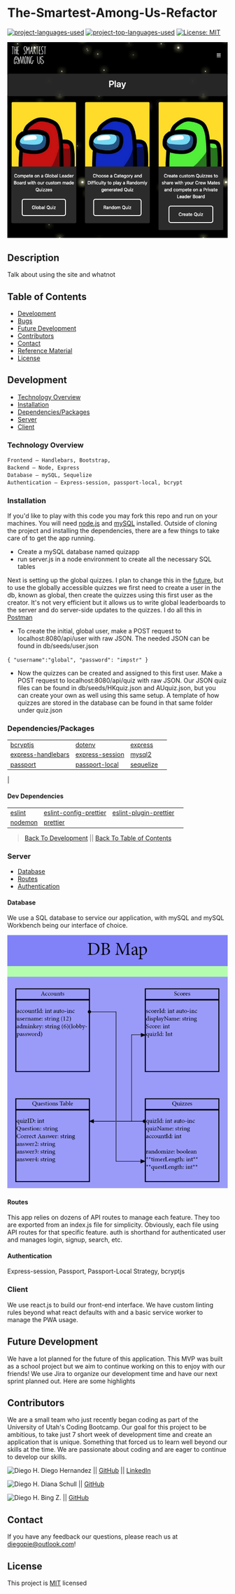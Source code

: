 # The-Smartest-Among-Us-Refactor

[![project-languages-used](https://img.shields.io/github/languages/count/diegopie/The-Smartest-Among-Us?color=important)](https://github.com/diegopie/The-Smartest-Among-Us)
[![project-top-languages-used](https://img.shields.io/github/languages/top/diegopie/The-Smartest-Among-Us?color=important)](https://github.com/diegopie/The-Smartest-Among-Us)
[![License: MIT](https://img.shields.io/badge/License-MIT-yellow.svg)](https://opensource.org/licenses/MIT)

!["play" screen of app](./public/assets/img/app.png)

## Description

Talk about using the site and whatnot

&NewLine;
&NewLine;

## Table of Contents

- [Development](#Development)
- [Bugs](#Bugs)
- [Future Development](#Future-Development)
- [Contributors](#Contributors)
- [Contact](#Contact)
- [Reference Material](#Reference-Material)
- [License](#License)

## Development

- [Technology Overview](#Technology-Overview)
- [Installation](#Installation)
- [Dependencies/Packages](#Dependencies/Packages)
- [Server](#Server)
- [Client](#Client)

### Technology Overview

&NewLine;
&NewLine;

```sh
Frontend – Handlebars, Bootstrap,  
Backend – Node, Express
Database – mySQL, Sequelize
Authentication – Express-session, passport-local, bcrypt
```

### Installation

If you'd like to play with this code you may fork this repo and run on your machines. You will need [node.js](https://nodejs.org/en/) and [mySQL](https://dev.mysql.com/downloads/mysql/) installed. Outside of cloning the project and installing the dependencies, there are a few things to take care of to get the app running.

- Create a mySQL database named quizapp
- run server.js in a node environment to create all the necessary SQL tables

Next is setting up the global quizzes. I plan to change this in the [future](#Future-Development), but to use the globally accessible quizzes we first need to create a user in the db, known as global, then create the quizzes using this first user as the creator. It's not very efficient but it allows us to write global leaderboards to the server and do server-side updates to the quizzes. I do all this in [Postman](https://www.postman.com/downloads/)

- To create the initial, global user, make a POST request to localhost:8080/api/user with raw JSON. The needed JSON can be found in db/seeds/user.json

`{
  "username":"global",
  "password": "impstr"
}`

- Now the quizzes can be created and assigned to this first user. Make a POST request to localhost:8080/api/quiz with raw JSON. Our JSON quiz files can be found in db/seeds/HKquiz.json and AUquiz.json, but you can create your own as well using this same setup. A template of how quizzes are stored in the database can be found in that same folder under quiz.json


&NewLine;
&NewLine;

### Dependencies/Packages

&NewLine;
&NewLine;

| | | | |
| ------ | ------ | ------ | ------ |
| [bcryptjs](https://www.npmjs.com/package/bcryptjs) |  [dotenv](https://www.npmjs.com/package/dotenv) | [express](https://www.npmjs.com/package/express) |
| [express-handlebars](https://www.npmjs.com/package/express-handlebars) | [express-session](https://www.npmjs.com/package/express-session)  | [mysql2](https://www.npmjs.com/package/mysql2) |
| [passport](https://www.npmjs.com/package/passport) | [passport-local](https://www.npmjs.com/package/passport-local)  | [sequelize](https://www.npmjs.com/package/sequelize) |
|

&NewLine;
&NewLine;

#### Dev Dependencies

&NewLine;
&NewLine;

| | | | |
| ------ | ------ | ------ | ------ |
| [eslint](https://www.npmjs.com/package/eslint) | [eslint-config-prettier](https://www.npmjs.com/package/eslint-config-prettier) | [eslint-plugin-prettier](https://www.npmjs.com/package/eslint-plugin-prettier)|
| [nodemon](https://www.npmjs.com/package/nodemon) | [prettier](https://www.npmjs.com/package/prettier) |

&NewLine;
&NewLine;

> [Back To Development](#Development) || [Back To Table of Contents](#Table-of-Contents)

### Server

- [Database](#Database)
- [Routes](#Routes)
- [Authentication](#Authentication)

#### Database

&NewLine;
&NewLine;

We use a SQL database to service our application, with mySQL and mySQL Workbench being our interface of choice.

![Database Map](./public/assets/img/dbmap.png)

#### Routes

This app relies on dozens of API routes to manage each feature. They too are exported from an index.js file for simplicity. Obviously, each file using API routes for that specific feature. auth is shorthand for authenticated user and manages login, signup, search, etc.

#### Authentication

Express-session, Passport, Passport-Local Strategy, bcryptjs

### Client

We use react.js to build our front-end interface. We have custom linting rules beyond what react defaults with and a basic service worker to manage the PWA usage.

## Future Development

We have a lot planned for the future of this application. This MVP was built as a school project but we aim to continue working on this to enjoy with our friends! We use Jira to organize our development time and have our next sprint planned out. Here are some highlights

## Contributors

We are a small team who just recently began coding as part of the University of Utah's Coding Bootcamp. Our goal for this project to be ambitious, to take just 7 short week of development time and create an application that is unique. Something that forced us to learn well beyond our skills at the time. We are passionate about coding and are eager to continue to develop our skills.

![Diego H.](./assets/dh.jpg) Diego Hernandez || [GitHub](https://github.com/Diegopie) || [LinkedIn](https://www.linkedin.com/in/diego-hernandez-7327381b2/)

![Diego H.](./assets/ds.jpg) Diana Schull || [GitHub](https://github.com/dianalynshull)

![Diego H.](./assets/bz.jpg) Bing Z. || [GitHub](https://github.com/imbingz)

## Contact

If you have any feedback our questions, please reach us at diegopie@outlook.com!

## License

This project is [MIT](https://choosealicense.com/licenses/mit/) licensed
